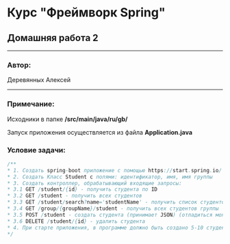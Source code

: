 # Курс "Фреймворк Spring" 
## Домашняя работа 2
* **
### Автор:
Деревянных Алексей
* **
### Примечание:

Исходники в папке **/src/main/java/ru/gb/**

Запуск приложения осуществляется из файла **Application.java**

### Условие задачи:
```java
/**
* 1. Создать spring-boot приложение с помощью https://start.spring.io/
* 2. Создать Класс Student c полями: идентификатор, имя, имя группы
* 3. Создать контроллер, обрабатывающий входящие запросы:
* 3.1 GET /student/{id} - получить студента по ID
* 3.2 GET /student - получить всех студентов
* 3.3 GET /student/search?name='studentName' - получить список студентов, чье имя содержит подстроку studentName
* 3.4 GET /group/{groupName}/student - получить всех студентов группы
* 3.5 POST /student - создать студента (принимает JSON) (отладиться можно с помощью Postman)
* 3.6 DELETE /student/{id} - удалить студента
* 4. При старте приложения, в программе должно быть создано 5-10 студентов.
*/
```
